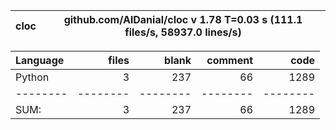 cloc|github.com/AlDanial/cloc v 1.78  T=0.03 s (111.1 files/s, 58937.0 lines/s)
--- | ---

Language|files|blank|comment|code
:-------|-------:|-------:|-------:|-------:
Python|3|237|66|1289
--------|--------|--------|--------|--------
SUM:|3|237|66|1289

